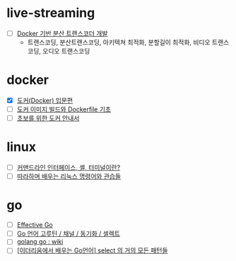 # live-streaming

- [ ] [Docker 기반 분산 트랜스코더 개발](https://d2.naver.com/helloworld/3661677)
  - 트랜스코딩, 분산트랜스코딩, 아키텍쳐 최적화, 분할길이 최적화, 비디오 트랜스코딩, 오디오 트랜스코딩

# docker

- [x] [도커(Docker) 입문편](https://www.44bits.io/ko/post/easy-deploy-with-docker)
- [ ] [도커 이미지 빌드와 Dockerfile 기초](https://www.44bits.io/ko/post/building-docker-image-basic-commit-diff-and-dockerfile)
- [ ] [초보를 위한 도커 안내서](https://subicura.com/2017/01/19/docker-guide-for-beginners-1.html)

# linux

- [ ] [커맨드라인 인터페이스, 셸, 터미널이란?](https://www.44bits.io/ko/keyword/command-line-interface-cli-shell-and-terminal)
- [ ] [따라하며 배우는 리눅스 명령어와 관습들](https://www.44bits.io/ko/post/linux-and-mac-command-line-survival-guide-for-beginner)

# go

- [ ] [Effective Go](https://golang.org/doc/effective_go#web_server)
- [ ] [Go 언어 고루틴 / 채널 / 동기화 / 셀렉트](https://judo0179.tistory.com/88)
- [ ] [golang go : wiki](https://github.com/golang/go/wiki)
- [ ] [[이더리움에서 배우는 Go언어] select 의 거의 모든 패턴들](https://hamait.tistory.com/1017)
